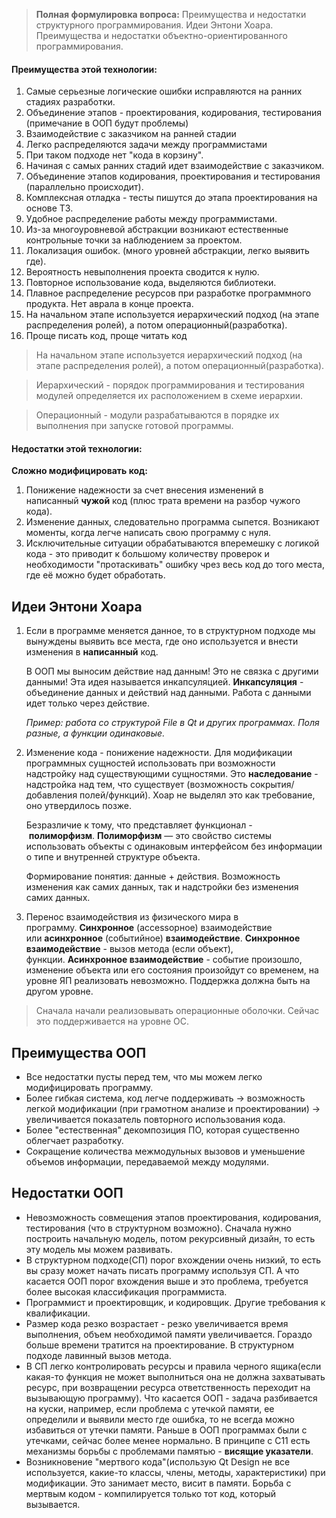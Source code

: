 > **Полная формулировка вопроса:** Преимущества и недостатки структурного программирования. Идеи Энтони Хоара. Преимущества и недостатки объектно-ориентированного программирования.

#### Преимущества этой технологии:
1. Самые серьезные логические ошибки исправляются на ранних стадиях разработки.
2. Объединение этапов - проектирования, кодирования, тестирования (примечание в ООП будут проблемы)
3. Взаимодействие с заказчиком на ранней стадии
4. Легко распределяются задачи между программистами
5. При таком подходе нет "кода в корзину".
6. Начиная с самых ранних стадий идет взаимодействие с заказчиком.
7. Объединение этапов кодирования, проектирования и тестирования (параллельно происходит).
8. Комплексная отладка - тесты пишутся до этапа проектирования на основе ТЗ.
9. Удобное распределение работы между программистами.
10. Из-за многоуровневой абстракции возникают естественные контрольные точки за наблюдением за проектом.
11. Локализация ошибок. (много уровней абстракции, легко выявить где).
12. Вероятность невыполнения проекта сводится к нулю.
13. Повторное использование кода, выделяются библиотеки.
14. Плавное распределение ресурсов при разработке программного продукта. Нет аврала в конце проекта.
15. На начальном этапе используется иерархический подход (на этапе распределения ролей), а потом операционный(разработка).
16. Проще писать код, проще читать код

>На начальном этапе используется иерархический подход (на этапе распределения ролей), а потом операционный(разработка).

>Иерархический - порядок программирования и тестирования модулей определяется их расположением в схеме иерархии.

>Операционный - модули разрабатываются в порядке их выполнения при запуске готовой программы.

#### Недостатки этой технологии:

**Сложно модифицировать код:**
1. Понижение надежности за счет внесения изменений в написанный **чужой** код (плюс трата времени на разбор чужого кода).
2. Изменение данных, следовательно программа сыпется. Возникают моменты, когда легче написать свою программу с нуля.
3. Исключительные ситуации обрабатываются вперемешку с логикой кода - это приводит к большому количеству проверок и необходимости "протаскивать" ошибку чрез весь код до того места, где её можно будет обработать.

## Идеи Энтони Хоара

1. Если в программе меняется данное, то в структурном подходе мы вынуждены выявить все места, где оно используется и внести изменения в **написанный** код.
    
    В ООП мы выносим действие над данным! Это не связка с другими данными! Эта идея называется инкапсуляцией. **Инкапсуляция** - объединение данных и действий над данными. Работа с данными идет только через действие.
    
    _Пример: работа со структурой File в Qt и других программах. Поля разные, а функции одинаковые._
    
2. Изменение кода - понижение надежности. Для модификации программных сущностей использовать при возможности надстройку над существующими сущностями. Это **наследование** - надстройка над тем, что существует (возможность сокрытия/добавления полей/функций). Хоар не выделял это как требование, оно утвердилось позже.
    
    Безразличие к тому, что представляет функционал - **полиморфизм**. **Полиморфизм** — это свойство системы использовать объекты с одинаковым интерфейсом без информации о типе и внутренней структуре объекта.
    
    Формирование понятия: данные + действия. Возможность изменения как самих данных, так и надстройки без изменения самих данных.
    
3. Перенос взаимодействия из физического мира в программу. **Синхронное** (accessорное) взаимодействие или **асинхронное** (событийное) **взаимодействие**. **Синхронное взаимодействие** - вызов метода (если объект), функции. **Асинхронное взаимодействие** - событие произошло, изменение объекта или его состояния произойдут со временем, на уровне ЯП реализовать невозможно. Поддержка должна быть на другом уровне.
    
> Сначала начали реализовывать операционные оболочки. Сейчас это поддерживается на уровне ОС.

## Преимущества ООП
- Все недостатки пусты перед тем, что мы можем легко модифицировать программу.
- Более гибкая система, код легче поддерживать -> возможность легкой модификации (при грамотном анализе и проектировании) -> увеличивается показатель повторного использования кода.
- Более "естественная" декомпозиция ПО, которая существенно облегчает разработку.
- Сокращение количества межмодульных вызовов и уменьшение объемов информации, передаваемой между модулями.

## Недостатки ООП
- Невозможность совмещения этапов проектирования, кодирования, тестирования (что в структурном возможно). Сначала нужно построить начальную модель, потом рекурсивный дизайн, то есть эту модель мы можем развивать.
- В структурном подходе(СП) порог вхождении очень низкий, то есть вы сразу может начать писать программу используя СП. А что касается ООП порог вхождения выше и это проблема, требуется более высокая классификация программиста.
- Программист и проектировщик, и кодировщик. Другие требования к квалификации.
- Размер кода резко возрастает - резко увеличивается время выполнения, объем необходимой памяти увеличивается. Гораздо больше времени тратится на проектирование. В структурном подходе лавинный вызов метода.
- В СП легко контролировать ресурсы и правила черного ящика(если какая-то функция не может выполниться она не должна захватывать ресурс, при возвращении ресурса ответственность переходит на вызывающую программу). Что касается ООП - задача разбивается на куски, например, если проблема с утечкой памяти, ее определили и выявили место где ошибка, то не всегда можно избавиться от утечки памяти. Раньше в ООП программах были с утечками, сейчас более менее нормально. В принципе с С11 есть механизмы борьбы с проблемами памятью - **висящие указатели**.
- Возникновение "мертвого кода"(использую Qt Design не все используется, какие-то классы, члены, методы, характеристики) при модификации. Это занимает место, висит в памяти. Борьба с мертвым кодом - компилируется только тот код, который вызывается.

>
